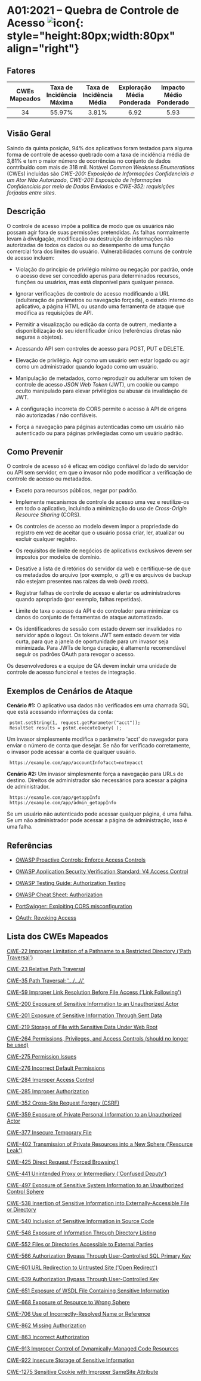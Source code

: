 # A01:2021 – Quebra de Controle de Acesso    ![icon](OWASP%20Top%2010/Top10/2021/docs/assets/TOP_10_Icons_Final_Broken_Access_Control.png){: style="height:80px;width:80px" align="right"}

## Fatores

| CWEs Mapeados | Taxa de Incidência Máxima | Taxa de Incidência Média | Exploração Média Ponderada | Impacto Médio Ponderado | Cobertura Máxima | Cobertura Média | Total de ocorrências | Total de CVEs |
|:-------------:|:-------------------------:|:------------------------:|:--------------------------:|:-----------------------:|:----------------:|:---------------:|:--------------------:|:-------------:|
| 34            | 55.97%                    | 3.81%                    | 6.92                       | 5.93                    | 94.55%           | 47.72%          | 318,487              | 19,013        |

## Visão Geral

Saindo da quinta posição, 94% dos aplicativos foram testados para
alguma forma de controle de acesso quebrado com a taxa de incidência média
de 3,81% e tem o maior número de ocorrências no conjunto de dados contribuído
com mais de 318 mil. Notável _Common Weakness Enumerations_ (CWEs) incluídas são
*CWE-200: Exposição de Informações Confidenciais a um Ator Não Autorizado*, *CWE-201:
Exposição de Informações Confidenciais por meio de Dados Enviados* e *CWE-352:
requisições forjadas entre sites*.

## Descrição

O controle de acesso impõe a política de modo que os usuários não possam
agir fora de suas permissões pretendidas. As falhas normalmente levam
à divulgação, modificação ou destruição de informações não autorizadas
de todos os dados ou ao desempenho de uma função comercial fora dos
limites do usuário. Vulnerabilidades comuns de controle de acesso incluem:

- Violação do princípio de privilégio mínimo ou negação por padrão,
    onde o acesso deve ser concedido apenas para determinados recursos,
    funções ou usuários, mas está disponível para qualquer pessoa.

- Ignorar verificações de controle de acesso modificando a URL
    (adulteração de parâmetros ou navegação forçada), o estado interno
    do aplicativo, a página HTML ou usando uma ferramenta de ataque que
    modifica as requisições de API.

- Permitir a visualização ou edição da conta de outrem, mediante a
    disponibilização do seu identificador único (referências diretas
    não seguras a objetos).

- Acessando API sem controles de acesso para POST, PUT e DELETE.

- Elevação de privilégio. Agir como um usuário sem estar logado
    ou agir como um administrador quando logado como um usuário.

- Manipulação de metadados, como reproduzir ou adulterar um token
    de controle de acesso _JSON Web Token_ (JWT), um cookie ou campo
    oculto manipulado para elevar privilégios ou abusar da invalidação de JWT.

- A configuração incorreta do CORS permite o acesso à API de origens
    não autorizadas / não confiáveis.

- Força a navegação para páginas autenticadas como um usuário não
    autenticado ou para páginas privilegiadas como um usuário padrão.

## Como Prevenir

O controle de acesso só é eficaz em código confiável do lado do servidor ou API sem servidor,
em que o invasor não pode modificar a verificação de controle de acesso ou metadados.

- Exceto para recursos públicos, negar por padrão.

- Implemente mecanismos de controle de acesso uma vez e reutilize-os em todo o aplicativo,
    incluindo a minimização do uso de _Cross-Origin Resource Sharing_ (CORS).

- Os controles de acesso ao modelo devem impor a propriedade do registro em vez de
    aceitar que o usuário possa criar, ler, atualizar ou excluir qualquer registro.

- Os requisitos de limite de negócios de aplicativos exclusivos devem ser
    impostos por modelos de domínio.

- Desative a lista de diretórios do servidor da web e certifique-se de que os
    metadados do arquivo (por exemplo, o _.git_) e os arquivos de backup não
    estejam presentes nas raízes da web (_web roots_).

- Registrar falhas de controle de acesso e alertar os administradores quando
    apropriado (por exemplo, falhas repetidas).

- Limite de taxa o acesso da API e do controlador para minimizar os danos
    do conjunto de ferramentas de ataque automatizado.

- Os identificadores de sessão com estado devem ser invalidados no servidor
    após o logout. Os tokens JWT sem estado devem ter vida curta, para que a
    janela de oportunidade para um invasor seja minimizada. Para JWTs de
    longa duração, é altamente recomendável seguir os padrões OAuth para revogar o acesso.

Os desenvolvedores e a equipe de QA devem incluir uma unidade de controle de
acesso funcional e testes de integração.

## Exemplos de Cenários de Ataque

**Cenário #1:** O aplicativo usa dados não verificados em uma chamada SQL que
está acessando informações da conta:

```
 pstmt.setString(1, request.getParameter("acct"));
 ResultSet results = pstmt.executeQuery( );
```

Um invasor simplesmente modifica o parâmetro 'acct' do navegador para enviar
o número de conta que desejar. Se não for verificado corretamente, o invasor
pode acessar a conta de qualquer usuário.

```
 https://example.com/app/accountInfo?acct=notmyacct
```

**Cenário #2:** Um invasor simplesmente força a navegação para URLs de destino.
Direitos de administrador são necessários para acessar a página de administrador.

```
 https://example.com/app/getappInfo
 https://example.com/app/admin_getappInfo
```
Se um usuário não autenticado pode acessar qualquer página, é uma falha.
Se um não administrador pode acessar a página de administração, isso é uma falha.

## Referências

-   [OWASP Proactive Controls: Enforce Access
    Controls](https://owasp.org/www-project-proactive-controls/v3/en/c7-enforce-access-controls)

-   [OWASP Application Security Verification Standard: V4 Access
    Control](https://owasp.org/www-project-application-security-verification-standard)

-   [OWASP Testing Guide: Authorization
    Testing](https://owasp.org/www-project-web-security-testing-guide/latest/4-Web_Application_Security_Testing/05-Authorization_Testing/README)

-   [OWASP Cheat Sheet: Authorization](https://cheatsheetseries.owasp.org/cheatsheets/Authorization_Cheat_Sheet.html)

-   [PortSwigger: Exploiting CORS
    misconfiguration](https://portswigger.net/blog/exploiting-cors-misconfigurations-for-bitcoins-and-bounties)
    
-   [OAuth: Revoking Access](https://www.oauth.com/oauth2-servers/listing-authorizations/revoking-access/)

## Lista dos CWEs Mapeados

[CWE-22 Improper Limitation of a Pathname to a Restricted Directory
('Path Traversal')](https://cwe.mitre.org/data/definitions/22.html)

[CWE-23 Relative Path Traversal](https://cwe.mitre.org/data/definitions/23.html)

[CWE-35 Path Traversal: '.../...//'](https://cwe.mitre.org/data/definitions/35.html)

[CWE-59 Improper Link Resolution Before File Access ('Link Following')](https://cwe.mitre.org/data/definitions/59.html)

[CWE-200 Exposure of Sensitive Information to an Unauthorized Actor](https://cwe.mitre.org/data/definitions/200.html)

[CWE-201 Exposure of Sensitive Information Through Sent Data](https://cwe.mitre.org/data/definitions/201.html)

[CWE-219 Storage of File with Sensitive Data Under Web Root](https://cwe.mitre.org/data/definitions/219.html)

[CWE-264 Permissions, Privileges, and Access Controls (should no longer be used)](https://cwe.mitre.org/data/definitions/264.html)

[CWE-275 Permission Issues](https://cwe.mitre.org/data/definitions/275.html)

[CWE-276 Incorrect Default Permissions](https://cwe.mitre.org/data/definitions/276.html)

[CWE-284 Improper Access Control](https://cwe.mitre.org/data/definitions/284.html)

[CWE-285 Improper Authorization](https://cwe.mitre.org/data/definitions/285.html)

[CWE-352 Cross-Site Request Forgery (CSRF)](https://cwe.mitre.org/data/definitions/352.html)

[CWE-359 Exposure of Private Personal Information to an Unauthorized Actor](https://cwe.mitre.org/data/definitions/359.html)

[CWE-377 Insecure Temporary File](https://cwe.mitre.org/data/definitions/377.html)

[CWE-402 Transmission of Private Resources into a New Sphere ('Resource Leak')](https://cwe.mitre.org/data/definitions/402.html)

[CWE-425 Direct Request ('Forced Browsing')](https://cwe.mitre.org/data/definitions/425.html)

[CWE-441 Unintended Proxy or Intermediary ('Confused Deputy')](https://cwe.mitre.org/data/definitions/441.html)

[CWE-497 Exposure of Sensitive System Information to an Unauthorized Control Sphere](https://cwe.mitre.org/data/definitions/497.html)

[CWE-538 Insertion of Sensitive Information into Externally-Accessible File or Directory](https://cwe.mitre.org/data/definitions/538.html)

[CWE-540 Inclusion of Sensitive Information in Source Code](https://cwe.mitre.org/data/definitions/540.html)

[CWE-548 Exposure of Information Through Directory Listing](https://cwe.mitre.org/data/definitions/548.html)

[CWE-552 Files or Directories Accessible to External Parties](https://cwe.mitre.org/data/definitions/552.html)

[CWE-566 Authorization Bypass Through User-Controlled SQL Primary Key](https://cwe.mitre.org/data/definitions/566.html)

[CWE-601 URL Redirection to Untrusted Site ('Open Redirect')](https://cwe.mitre.org/data/definitions/601.html)

[CWE-639 Authorization Bypass Through User-Controlled Key](https://cwe.mitre.org/data/definitions/639.html)

[CWE-651 Exposure of WSDL File Containing Sensitive Information](https://cwe.mitre.org/data/definitions/651.html)

[CWE-668 Exposure of Resource to Wrong Sphere](https://cwe.mitre.org/data/definitions/668.html)

[CWE-706 Use of Incorrectly-Resolved Name or Reference](https://cwe.mitre.org/data/definitions/706.html)

[CWE-862 Missing Authorization](https://cwe.mitre.org/data/definitions/862.html)

[CWE-863 Incorrect Authorization](https://cwe.mitre.org/data/definitions/863.html)

[CWE-913 Improper Control of Dynamically-Managed Code Resources](https://cwe.mitre.org/data/definitions/913.html)

[CWE-922 Insecure Storage of Sensitive Information](https://cwe.mitre.org/data/definitions/922.html)

[CWE-1275 Sensitive Cookie with Improper SameSite Attribute](https://cwe.mitre.org/data/definitions/1275.html)
